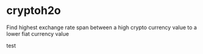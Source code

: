 # cryptoh2o
Find highest exchange rate span between a high crypto currency value to a lower fiat currency value

test


